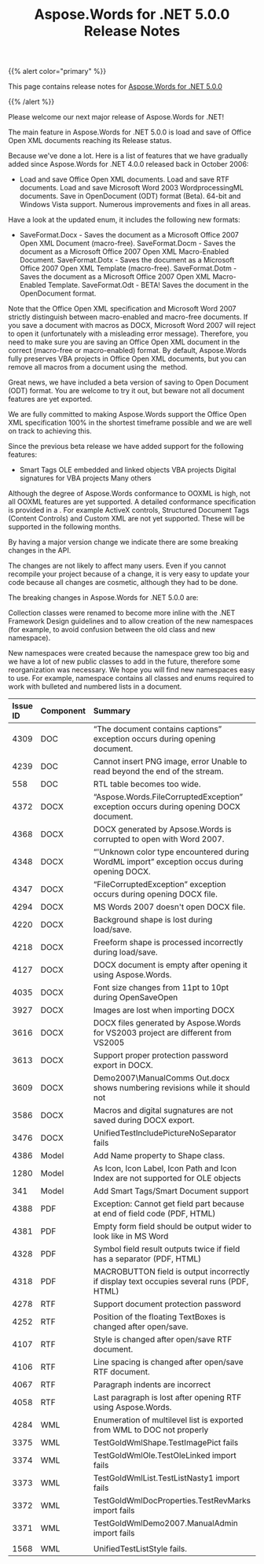 ﻿---
title: Aspose.Words for .NET 5.0.0 Release Notes
articleTitle: Aspose.Words for .NET 5.0.0 Release Notes
linktitle: Aspose.Words for .NET 5.0.0 Release Notes
description: "Aspose.Words for .NET 5.0.0 Release Notes – learn about the latest updates and fixes."
type: docs
weight: 90
url: /net/aspose-words-for-net-5-0-0-release-notes/
---

{{% alert color="primary" %}}

This page contains release notes for [Aspose.Words for .NET 5.0.0](https://downloads.aspose.com/words/net/new-releases/aspose.words-for-.net-5.0.0/)

{{% /alert %}}

Please welcome our next major release of Aspose.Words for .NET!

The main feature in Aspose.Words for .NET 5.0.0 is load and save of Office Open XML documents reaching its Release status.



Because we've done a lot. Here is a list of features that we have gradually added since Aspose.Words for .NET 4.0.0 released back in October 2006:

- Load and save Office Open XML documents.
  Load and save RTF documents. 
  Load and save Microsoft Word 2003 WordprocessingML documents. 
  Save in OpenDocument (ODT) format (Beta). 
  64-bit and Windows Vista support. 
  Numerous improvements and fixes in all areas. 



Have a look at the updated enum, it includes the following new formats:

- SaveFormat.Docx - Saves the document as a Microsoft Office 2007 Open XML Document (macro-free).
  SaveFormat.Docm - Saves the document as a Microsoft Office 2007 Open XML Macro-Enabled Document. 
  SaveFormat.Dotx - Saves the document as a Microsoft Office 2007 Open XML Template (macro-free). 
  SaveFormat.Dotm - Saves the document as a Microsoft Office 2007 Open XML Macro-Enabled Template. 
  SaveFormat.Odt - BETA! Saves the document in the OpenDocument format. 

Note that the Office Open XML specification and Microsoft Word 2007 strictly distinguish between macro-enabled and macro-free documents. If you save a document with macros as DOCX, Microsoft Word 2007 will reject to open it (unfortunately with a misleading error message). Therefore, you need to make sure you are saving an Office Open XML document in the correct (macro-free or macro-enabled) format. By default, Aspose.Words fully preserves VBA projects in Office Open XML documents, but you can remove all macros from a document using the  method.

Great news, we have included a beta version of saving to Open Document (ODT) format. You are welcome to try it out, but beware not all document features are yet exported.



We are fully committed to making Aspose.Words support the Office Open XML specification 100% in the shortest timeframe possible and we are well on track to achieving this.

Since the previous beta release we have added support for the following features:

- Smart Tags
  OLE embedded and linked objects 
  VBA projects 
  Digital signatures for VBA projects 
  Many others 

Although the degree of Aspose.Words conformance to OOXML is high, not all OOXML features are yet supported. A detailed conformance specification is provided in a . For example ActiveX controls, Structured Document Tags (Content Controls) and Custom XML are not yet supported. These will be supported in the following months.



By having a major version change we indicate there are some breaking changes in the API.

The changes are not likely to affect many users. Even if you cannot recompile your project because of a change, it is very easy to update your code because all changes are cosmetic, although they had to be done.

The breaking changes in Aspose.Words for .NET 5.0.0 are:

Collection classes were renamed to become more inline with the .NET Framework Design guidelines and to allow creation of the new namespaces (for example, to avoid confusion between the old class and new namespace).

New namespaces were created because the namespace grew too big and we have a lot of new public classes to add in the future, therefore some reorganization was necessary. We hope you will find new namespaces easy to use. For example, namespace contains all classes and enums required to work with bulleted and numbered lists in a document.



|Issue ID |Component |Summary |
| :- | :- | :- |
|4309 |DOC |“The document contains captions” exception occurs during opening document. |
|4239 |DOC |Cannot insert PNG image, error Unable to read beyond the end of the stream. |
|558 |DOC |RTL table becomes too wide. |
|4372 |DOCX |“Aspose.Words.FileCorruptedException” exception occurs during opening DOCX document. |
|4368 |DOCX |DOCX generated by Apsose.Words is corrupted to open with Word 2007. |
|4348 |DOCX |“'Unknown color type encountered during WordML import” exception occus during opening DOCX. |
|4347 |DOCX |“FileCorruptedException” exception occurs during opening DOCX file. |
|4294 |DOCX |MS Words 2007 doesn't open DOCX file. |
|4220 |DOCX |Background shape is lost during load/save. |
|4218 |DOCX |Freeform shape is processed incorrectly during load/save. |
|4127 |DOCX |DOCX document is empty after opening it using Aspose.Words. |
|4035 |DOCX |Font size changes from 11pt to 10pt during OpenSaveOpen |
|3927 |DOCX |Images are lost when importing DOCX |
|3616 |DOCX |DOCX files generated by Aspose.Words for VS2003 project are different from VS2005 |
|3613 |DOCX |Support proper protection password export in DOCX. |
|3609 |DOCX |Demo2007\ManualComms Out.docx shows numbering revisions while it should not |
|3586 |DOCX |Macros and digital sugnatures are not saved during DOCX export. |
|3476 |DOCX |UnifiedTestIncludePictureNoSeparator fails |
|4386 |Model |Add Name property to Shape class. |
|1280 |Model |As Icon, Icon Label, Icon Path and Icon Index are not supported for OLE objects |
|341 |Model |Add Smart Tags/Smart Document support |
|4388 |PDF |Exception: Cannot get field part because at end of field code (PDF, HTML) |
|4381 |PDF |Empty form field should be output wider to look like in MS Word |
|4328 |PDF |Symbol field result outputs twice if field has a separator (PDF, HTML) |
|4318 |PDF |MACROBUTTON field is output incorrectly if display text occupies several runs (PDF, HTML) |
|4278 |RTF |Support document protection password |
|4252 |RTF |Position of the floating TextBoxes is changed after open/save. |
|4107 |RTF |Style is changed after open/save RTF document. |
|4106 |RTF |Line spacing is changed after open/save RTF document. |
|4067 |RTF |Paragraph indents are incorrect |
|4058 |RTF |Last paragraph is lost after opening RTF using Aspose.Words. |
|4284 |WML |Enumeration of multilevel list is exported from WML to DOC not properly |
|3375 |WML |TestGoldWmlShape.TestImagePict fails |
|3374 |WML |TestGoldWmlOle.TestOleLinked import fails |
|3373 |WML |TestGoldWmlList.TestListNasty1 import fails |
|3372 |WML |TestGoldWmlDocProperties.TestRevMarks import fails |
|3371 |WML |TestGoldWmlDemo2007.ManualAdmin import fails |
||||
1568 | WML | UnifiedTestListStyle fails. |


